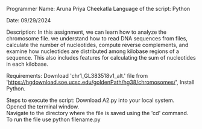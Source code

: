 Programmer Name: Aruna Priya Cheekatla
Language of the script: Python

Date: 09/29/2024

Description:
In this assignment, we can learn how to analyze the chromosome file. we understand how to read DNA sequences from files, calculate the number of nucleotides, compute reverse complements, and examine how nucleotides are distributed among kilobase regions of a sequence. This also includes features for calculating the sum of nucleotides in each kilobase. 

Requirements:
Download 'chr1_GL383518v1_alt.' file from 'https://hgdownload.soe.ucsc.edu/goldenPath/hg38/chromosomes/', Install Python. 

Steps to execute the script:
Download A2.py into your local system.  
Opened the terminal window.  
Navigate to the directory where the file is saved using the 'cd' command.  
To run the file use python filename.py

